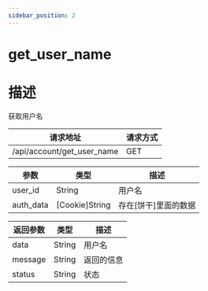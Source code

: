 ```yaml
---
sidebar_position: 2
---
```


# get_user_name

# 描述

获取用户名

| 请求地址                       | 请求方式 |
|----------------------------|------|
| /api/account/get_user_name | GET  |

| 参数        | 类型               | 描述            |
|-----------|------------------|---------------|
| user_id   | String           | 用户名           |
| auth_data | \[Cookie\]String | 存在\[饼干\]里面的数据 |

| 返回参数    | 类型     | 描述    |
|---------|--------|-------|
| data    | String | 用户名   |
| message | String | 返回的信息 |
| status  | String | 状态    |
